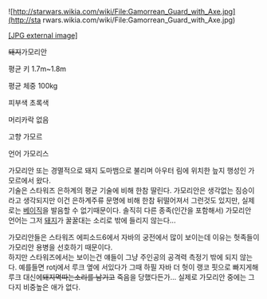 ![http://starwars.wikia.com/wiki/File:Gamorrean_Guard_with_Axe.jpg](http://sta
rwars.wikia.com/wiki/File:Gamorrean_Guard_with_Axe.jpg)

[[JPG external
image]](http://starwars.wikia.com/wiki/File:Gamorrean_Guard_with_Axe.jpg)

  
<del>돼지</del>가모리안

평균 키 1.7m~1.8m

평균 체중 100kg

피부색 초록색

머리카락 없음

고향 가모르  

언어 가모리스

가모리안 또는 경멸적으로 돼지 도마뱀으로 불리며 아우터 림에 위치한 늪지 행성인 가모르에서 왔다.  
기술은 스타워즈 은하계의 평균 기술에 비해 한참 딸린다. 가모리안은 생각없는 짐승이라고 생각되지만 이건 은하계주류 문명에 비해 한참
뒤떨어져서 그런것도 있지만, 실제로는 [베이직](%EB%B2%A0%EC%9D%B4%EC%A7%81.md)을 발음할 수 없기때문이다.
솔직히 다른 종족(인간을 포함해서) 가모리안 언어는 그저 [돼지](%EB%8F%BC%EC%A7%80.md)가 꿀꿀대는 소리로 밖에
들리지 않는다...

가모리안들은 스타워즈 에피소드6에서 자바의 궁전에서 많이 보이는데 이유는 헛족들이 가모리안 용병을 선호하기 때문이다.  
하지만 스타워즈에서는 보이는건 얘들이 그냥 주인공의 공격력 측정기 밖에 되지 않는다. 예를들면 rotj에서 루크 옆에 서있다가 그때 하필
자바 더 헛이 랭코 핏으로 빠지게해 루크 대신에<del>돼지멱따는소리를 남기고</del> 죽음을 당했다든가... 실제로 가모리안 중에는
그다지 비중높은 애가 없다.

